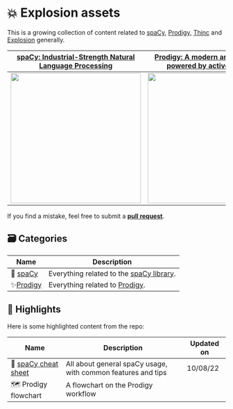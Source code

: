 # 💥 Explosion assets

This is a growing collection of content related to [spaCy](https://spacy.io/), [Prodigy](https://prodi.gy/), [Thinc](https://thiinc.ai) and [Explosion](https://explosion.ai/) generally.



|                                     [spaCy: Industrial-Strength Natural Language Processing](https://spacy.io)                                      |                                  [Prodigy: A modern annotation tool powered by active learning](https://prodi.gy)                                   |                                      [Thinc: A refreshing functional take on deep learning](https://thinc.ai)                                       |
| :-------------------------------------------------------------------------------------------------------------------------------------------------: | :-------------------------------------------------------------------------------------------------------------------------------------------------: | :-------------------------------------------------------------------------------------------------------------------------------------------------: |
| [<img src="https://user-images.githubusercontent.com/13643239/144021626-88a2c625-e135-4cf8-8508-a14589923c3a.png" width="300" />](https://spacy.io) | [<img src="https://user-images.githubusercontent.com/13643239/144021668-2d8b4bde-05a1-4757-bb8f-9e34bb0f8f99.png" width="300" />](https://prodi.gy) | [<img src="https://user-images.githubusercontent.com/13643239/144021637-316cbffb-7574-4e87-ac76-97522eb16436.png" width="300" />](https://thinc.ai) |


If you find a mistake, feel free to submit a [**pull request**](https://github.com/explosion/assets/pulls).

## 🗃 Categories

| Name | Description |
| --- | --- |
| 💫 [spaCy](./spaCy/) | Everything related to the [spaCy library](https://github.com/explosion/spaCy). |
| ✨[Prodigy](./Prodigy/) | Everything related to [Prodigy](https://prodi.gy). |

## 🚀 Highlights

Here is some highlighted content from the repo:

| Name | Description | Updated on |
| --- | --- | --- |
| 📄 [spaCy cheat sheet](https://spacy/spacy-cheat-sheet) | All about general spaCy usage, with common features and tips | 10/08/22 |
| 🗺️ Prodigy flowchart | A flowchart on the Prodigy workflow |  |
